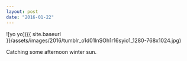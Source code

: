 ```yaml
---
layout: post
date: "2016-01-22"
---
```


![yo yo]({{ site.baseurl }}/assets/images/2016/tumblr_o1d01lnSOh1r16syio1_1280-768x1024.jpg)

Catching some afternoon winter sun.
